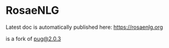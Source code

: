# RosaeNLG

Latest doc is automatically published here: https://rosaenlg.org

is a fork of pug@2.0.3
